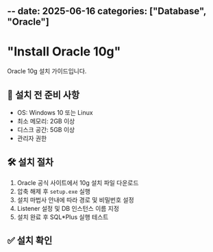 --
date: 2025-06-16
categories: ["Database", "Oracle"]
---
# "Install Oracle 10g"
Oracle 10g 설치 가이드입니다.

## 📌 설치 전 준비 사항

- OS: Windows 10 또는 Linux
- 최소 메모리: 2GB 이상
- 디스크 공간: 5GB 이상
- 관리자 권한

## 🛠 설치 절차

1. Oracle 공식 사이트에서 10g 설치 파일 다운로드  
2. 압축 해제 후 `setup.exe` 실행  
3. 설치 마법사 안내에 따라 경로 및 비밀번호 설정  
4. Listener 설정 및 DB 인스턴스 이름 지정  
5. 설치 완료 후 SQL*Plus 실행 테스트

## ✅ 설치 확인
